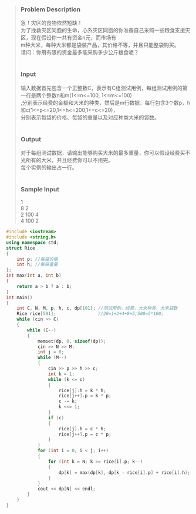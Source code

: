 >### Problem Description<br>
>急！灾区的食物依然短缺！<br>
>为了挽救灾区同胞的生命，心系灾区同胞的你准备自己采购一些粮食支援灾区，现在假设你一共有资金n元，而市场有<br>
>m种大米，每种大米都是袋装产品，其价格不等，并且只能整袋购买。<br>
>请问：你用有限的资金最多能采购多少公斤粮食呢？<br>
><br>
>### Input<br>
>输入数据首先包含一个正整数C，表示有C组测试用例，每组测试用例的第一行是两个整数n和m(1<=n<=100, 1<=m<=100)<br>
>,分别表示经费的金额和大米的种类，然后是m行数据，每行包含3个数p，h和c(1<=p<=20,1<=h<=200,1<=c<=20)，<br>
>分别表示每袋的价格、每袋的重量以及对应种类大米的袋数。<br>
> <br>
>### Output<br>
>对于每组测试数据，请输出能够购买大米的最多重量，你可以假设经费买不光所有的大米，并且经费你可以不用完。<br>
>每个实例的输出占一行。<br>
> <br>
>### Sample Input<br>
>1<br>
>8 2<br>
>2 100 4<br>
>4 100 2<br>
```cpp
#include <iostream>
#include <string.h>
using namespace std;
struct Rice
{
    int p; //每袋价格
    int h; //每袋重量
};
int max(int a, int b)
{
    return a > b ? a : b;
}
int main()
{
    int C, N, M, p, h, c, dp[101]; //测试用例，经费，大米种类，大米袋数
    Rice rice[501];                //20=1+2+4+8+5;500=5*100;
    while (cin >> C)
    {
        while (C--)
        {
            memset(dp, 0, sizeof(dp));
            cin >> N >> M;
            int j = 0;
            while (M--)
            {
                cin >> p >> h >> c;
                int k = 1;
                while (k <= c)
                {
                    rice[j].h = k * h;
                    rice[j++].p = k * p;
                    c -= k;
                    k <<= 1;
                }
                if (c)
                {
                    rice[j].h = c * h;
                    rice[j++].p = c * p;
                }
            }
            for (int i = 0; i < j; i++)
            {
                for (int k = N; k >= rice[i].p; k--)
                {
                    dp[k] = max(dp[k], dp[k - rice[i].p] + rice[i].h);
                }
            }
            cout << dp[N] << endl;
        }
    }
}
```
